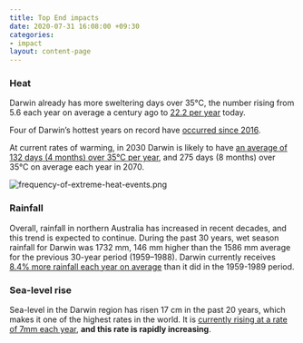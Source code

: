 ```yaml
---
title: Top End impacts
date: 2020-07-31 16:08:00 +09:30
categories:
- impact
layout: content-page
---
```


### Heat
 
Darwin already has more sweltering days over 35°C, the number rising from 5.6 each year on average a century ago to [22.2 per year](https://www.tai.org.au/sites/default/files/P510%20Cooked%20with%20gas%20-%20Darwin%20days%20over%2035C%20FINAL.pdf) today. 

Four of Darwin’s hottest years on record have [occurred since 2016](https://www.climatechangeinaustralia.gov.au/media/ccia/2.1.6/cms_page_media/168/CCIA_2015_NRM_TechnicalReport_WEB.pdf).

At current rates of warming, in 2030 Darwin is likely to have [an average of 132 days (4 months) over 35°C per year](http://www.bom.gov.au/climate/climate-guides/), and 275 days (8 months) over 35°C on average each year in 2070.

![frequency-of-extreme-heat-events.png](/uploads/frequency-of-extreme-heat-events.png)

### Rainfall

Overall, rainfall in northern Australia has increased in recent decades, and this trend is expected to continue. During the past 30 years, wet season rainfall for Darwin was 1732 mm, 146 mm higher than the 1586 mm average for the previous 30-year period (1959–1988). Darwin currently receives [8.4% more rainfall each year on average](http://www.bom.gov.au/climate/climate-guides/) than it did in the 1959-1989 period.

### Sea-level rise

Sea-level in the Darwin region has risen 17 cm in the past 20 years, which makes it one of the highest rates in the world. It is [currently rising at a rate of 7mm each year](http://theconversation.com/a-wet-warning-from-australias-top-end-on-rising-sea-levels-2293), **and this rate is rapidly increasing**.
